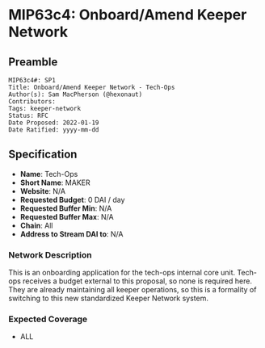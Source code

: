 # MIP63c4: Onboard/Amend Keeper Network

## Preamble

```
MIP63c4#: SP1
Title: Onboard/Amend Keeper Network - Tech-Ops
Author(s): Sam MacPherson (@hexonaut)
Contributors:
Tags: keeper-network
Status: RFC
Date Proposed: 2022-01-19
Date Ratified: yyyy-mm-dd
```

## Specification

- **Name**: Tech-Ops
- **Short Name**: MAKER
- **Website**: N/A
- **Requested Budget**: 0 DAI / day
- **Requested Buffer Min**: N/A
- **Requested Buffer Max**: N/A
- **Chain**: All
- **Address to Stream DAI to**: N/A

### Network Description

This is an onboarding application for the tech-ops internal core unit. Tech-ops receives a budget external to this proposal, so none is required here. They are already maintaining all keeper operations, so this is a formality of switching to this new standardized Keeper Network system.

### Expected Coverage

 * ALL
